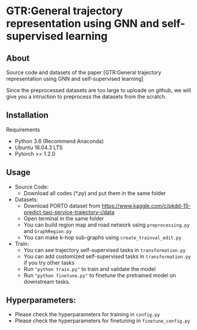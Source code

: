 # GTR:General trajectory representation using GNN and self-supervised learning

## About
Source code and datasets of the paper [GTR:General trajectory representation using GNN and self-supervised learning]

Since the preprocessed datasets are too large to uploade on github, we will give you a intruction to preprocess the datasets from the scratch.

## Installation
Requirements
  - Python 3.6 (Recommend Anaconda)
  - Ubuntu 16.04.3 LTS
  - Pytorch >= 1.2.0
  
## Usage
  - Source Code:
    - Download all codes (*\*.py*) and put them in the same folder
  - Datasets:
    - Download PORTO dataset from https://www.kaggle.com/c/pkdd-15-predict-taxi-service-trajectory-i/data
    - Open terminal in the same folder
    - You can build region map and road network using `preprocessing.py` and `GraphRegion.py`
    - You can make k-hop sub-graphs using `create_trainval_edit.py`
  - Train:
    - You can see trajectory self-supervised tasks in `transformation.py`
    - You can add customized self-supervised tasks in `transformation.py` if you try other tasks
    - Run `"python train.py"` to train and validate the model
    - Run `"python finetune.py"` to finetune the pretrained model on downstream tasks.
    
## Hyperparameters:
  - Please check the hyperparameters for training in `config.py`
  - Please check the hyperparameters for finetuning in `finetune_config.py`
